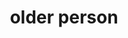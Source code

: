 ---
layout: people&body
title: older person
emoji: older_person
permalink: 🧓.html
image: assets/img/3moji/older_person.png
---